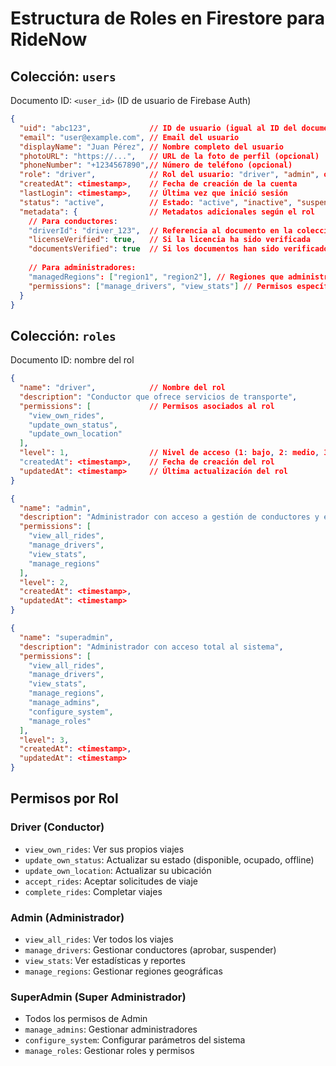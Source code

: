 # Estructura de Roles en Firestore para RideNow

## Colección: `users`

Documento ID: `<user_id>` (ID de usuario de Firebase Auth)

```json
{
  "uid": "abc123",             // ID de usuario (igual al ID del documento)
  "email": "user@example.com", // Email del usuario
  "displayName": "Juan Pérez", // Nombre completo del usuario
  "photoURL": "https://...",   // URL de la foto de perfil (opcional)
  "phoneNumber": "+1234567890",// Número de teléfono (opcional)
  "role": "driver",            // Rol del usuario: "driver", "admin", o "superadmin"
  "createdAt": <timestamp>,    // Fecha de creación de la cuenta
  "lastLogin": <timestamp>,    // Última vez que inició sesión
  "status": "active",          // Estado: "active", "inactive", "suspended"
  "metadata": {                // Metadatos adicionales según el rol
    // Para conductores:
    "driverId": "driver_123",  // Referencia al documento en la colección "drivers"
    "licenseVerified": true,   // Si la licencia ha sido verificada
    "documentsVerified": true  // Si los documentos han sido verificados
    
    // Para administradores:
    "managedRegions": ["region1", "region2"], // Regiones que administra
    "permissions": ["manage_drivers", "view_stats"] // Permisos específicos
  }
}
```

## Colección: `roles`

Documento ID: nombre del rol

```json
{
  "name": "driver",            // Nombre del rol
  "description": "Conductor que ofrece servicios de transporte",
  "permissions": [             // Permisos asociados al rol
    "view_own_rides",
    "update_own_status",
    "update_own_location"
  ],
  "level": 1,                  // Nivel de acceso (1: bajo, 2: medio, 3: alto)
  "createdAt": <timestamp>,    // Fecha de creación del rol
  "updatedAt": <timestamp>     // Última actualización del rol
}
```

```json
{
  "name": "admin",
  "description": "Administrador con acceso a gestión de conductores y estadísticas",
  "permissions": [
    "view_all_rides",
    "manage_drivers",
    "view_stats",
    "manage_regions"
  ],
  "level": 2,
  "createdAt": <timestamp>,
  "updatedAt": <timestamp>
}
```

```json
{
  "name": "superadmin",
  "description": "Administrador con acceso total al sistema",
  "permissions": [
    "view_all_rides",
    "manage_drivers",
    "view_stats",
    "manage_regions",
    "manage_admins",
    "configure_system",
    "manage_roles"
  ],
  "level": 3,
  "createdAt": <timestamp>,
  "updatedAt": <timestamp>
}
```

## Permisos por Rol

### Driver (Conductor)
- `view_own_rides`: Ver sus propios viajes
- `update_own_status`: Actualizar su estado (disponible, ocupado, offline)
- `update_own_location`: Actualizar su ubicación
- `accept_rides`: Aceptar solicitudes de viaje
- `complete_rides`: Completar viajes

### Admin (Administrador)
- `view_all_rides`: Ver todos los viajes
- `manage_drivers`: Gestionar conductores (aprobar, suspender)
- `view_stats`: Ver estadísticas y reportes
- `manage_regions`: Gestionar regiones geográficas

### SuperAdmin (Super Administrador)
- Todos los permisos de Admin
- `manage_admins`: Gestionar administradores
- `configure_system`: Configurar parámetros del sistema
- `manage_roles`: Gestionar roles y permisos
